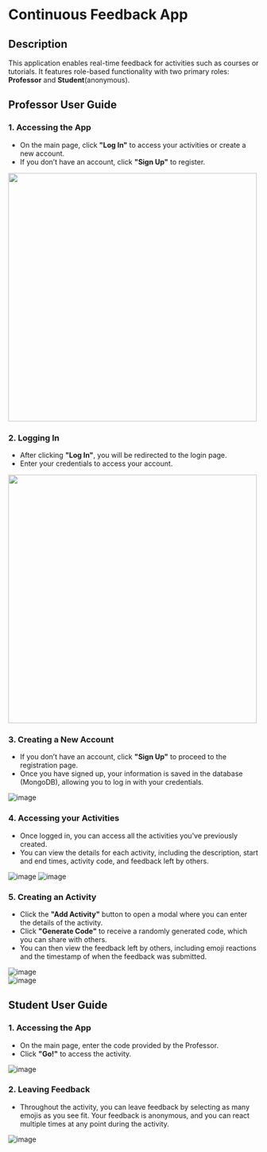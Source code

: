 # Continuous Feedback App  

## Description  
This application enables real-time feedback for activities such as courses or tutorials. It features role-based functionality with two primary roles: **Professor** and **Student**(anonymous).  

## Professor User Guide  

### 1. Accessing the App  
- On the main page, click **"Log In"** to access your activities or create a new account.  
- If you don’t have an account, click **"Sign Up"** to register.  

<img src="https://github.com/user-attachments/assets/093b8b82-8469-49b4-9a9e-f8a2dd5d6a84" width="500" />

### 2. Logging In  
- After clicking **"Log In"**, you will be redirected to the login page.  
- Enter your credentials to access your account.  

<img src="https://github.com/user-attachments/assets/e1ff638b-e971-4153-bad7-7ede0d40ba4d" width="500" />

### 3. Creating a New Account  
- If you don’t have an account, click **"Sign Up"** to proceed to the registration page.
- Once you have signed up, your information is saved in the database (MongoDB), allowing you to log in with your credentials.

![image](https://github.com/user-attachments/assets/483ce185-7a88-4aa6-870d-2f71d3e70e9f)

### 4. Accessing your Activities  
- Once logged in, you can access all the activities you've previously created.
- You can view the details for each activity, including the description, start and end times, activity code, and feedback left by others.

![image](https://github.com/user-attachments/assets/055b80a8-36db-4939-a6f6-3a745c5eb844)
![image](https://github.com/user-attachments/assets/42d79414-c3b2-4b20-9399-c246c29447b3)

### 5. Creating an Activity  
- Click the **"Add Activity"** button to open a modal where you can enter the details of the activity.  
- Click **"Generate Code"** to receive a randomly generated code, which you can share with others.  
- You can then view the feedback left by others, including emoji reactions and the timestamp of when the feedback was submitted.  

![image](https://github.com/user-attachments/assets/932bf40d-7e1a-4c1d-a38f-9cb50416a701)  
![image](https://github.com/user-attachments/assets/9c4b796a-046c-48b3-b539-ca756d379821)

## Student User Guide  

### 1. Accessing the App  
- On the main page, enter the code provided by the Professor.  
- Click **"Go!"** to access the activity.  

![image](https://github.com/user-attachments/assets/789100b7-439a-40bb-98e3-6ee1f603ad31)

### 2. Leaving Feedback  
- Throughout the activity, you can leave feedback by selecting as many emojis as you see fit. Your feedback is anonymous, and you can react multiple times at any point during the activity.

![image](https://github.com/user-attachments/assets/11644c44-2b8d-43fa-b17f-2c7376efc357)
